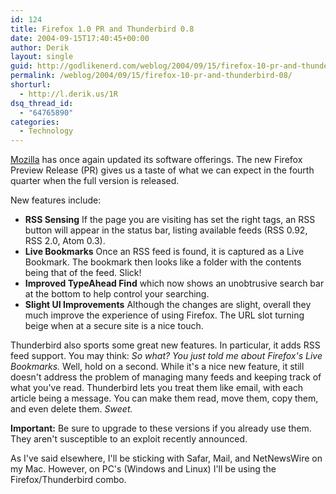 ```yaml
---
id: 124
title: Firefox 1.0 PR and Thunderbird 0.8
date: 2004-09-15T17:40:45+00:00
author: Derik
layout: single
guid: http://godlikenerd.com/weblog/2004/09/15/firefox-10-pr-and-thunderbird-08/
permalink: /weblog/2004/09/15/firefox-10-pr-and-thunderbird-08/
shorturl:
  - http://l.derik.us/1R
dsq_thread_id:
  - "64765890"
categories:
  - Technology
---
```

[Mozilla](http://www.mozilla.org) has once again updated its software offerings. The new Firefox Preview Release (PR) gives us a taste of what we can expect in the fourth quarter when the full version is released.

New features include:

  * **RSS Sensing** If the page you are visiting has set the right tags, an RSS button will appear in the status bar, listing available feeds (RSS 0.92, RSS 2.0, Atom 0.3).
  * **Live Bookmarks** Once an RSS feed is found, it is captured as a Live Bookmark. The bookmark then looks like a folder with the contents being that of the feed. Slick!
  * **Improved TypeAhead Find** which now shows an unobtrusive search bar at the bottom to help control your searching.
  * **Slight UI Improvements** Although the changes are slight, overall they much improve the experience of using Firefox. The URL slot turning beige when at a secure site is a nice touch.

Thunderbird also sports some great new features. In particular, it adds RSS feed support. You may think: _So what? You just told me about Firefox's Live Bookmarks._ Well, hold on a second. While it's a nice new feature, it still doesn't address the problem of managing many feeds and keeping track of what you've read. Thunderbird lets you treat them like email, with each article being a message. You can make them read, move them, copy them, and even delete them. _Sweet._

**Important:** Be sure to upgrade to these versions if you already use them. They aren't susceptible to an exploit recently announced.

As I've said elsewhere, I'll be sticking with Safar, Mail, and NetNewsWire on my Mac. However, on PC's (Windows and Linux) I'll be using the Firefox/Thunderbird combo.